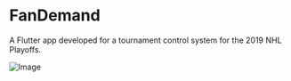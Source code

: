 # FanDemand

A Flutter app developed for a tournament control system for the 2019 NHL Playoffs.


![Image](https://user-images.githubusercontent.com/43095019/109554570-6607a600-7aa2-11eb-8369-d39a0817792f.png)
